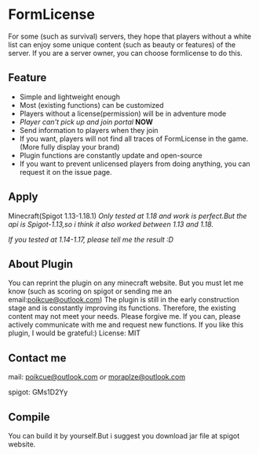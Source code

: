 # FormLicense
For some (such as survival) servers, they hope that players without a white list can enjoy some unique content (such as beauty or features) of the server. If you are a server owner, you can choose formlicense to do this.
## Feature
- Simple and lightweight enough
- Most (existing functions) can be customized
- Players without a license(permission) will be in adventure mode
- *Player can't pick up and join portal* **NOW**
- Send information to players when they join
 - If you want, players will not find all traces of FormLicense in the game.(More fully display your brand)
- Plugin functions are constantly update and open-source
- If you want to prevent unlicensed players from doing anything, you can request it on the issue page.

## Apply 
Minecraft(Spigot 1.13-1.18.1)
*Only tested at 1.18 and work is perfect.But the api is Spigot-1.13,so i think it also worked between 1.13 and 1.18.*

*If you tested at 1.14-1.17, please tell me the result :D*

## About Plugin
You can reprint the plugin on any minecraft website. But you must let me know (such as scoring on spigot or sending me an email:poikcue@outlook.com)
The plugin is still in the early construction stage and is constantly improving its functions. Therefore, the existing content may not meet your needs. Please forgive me. If you can, please actively communicate with me and request new functions. If you like this plugin, I would be grateful:)
License: MIT 

## Contact me
mail: poikcue@outlook.com *or* moraplze@outlook.com

spigot: GMs1D2Yy

## Compile
You can build it by yourself.But i suggest you download jar file at spigot website.
